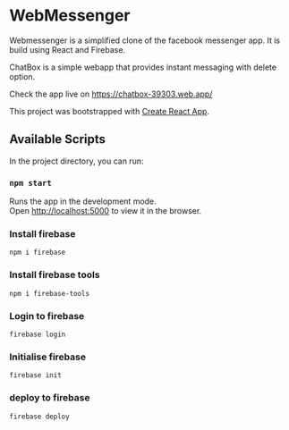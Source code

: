 # WebMessenger

Webmessenger is a simplified clone of the facebook messenger app. It is build using React and Firebase.

ChatBox is a simple webapp that provides instant messaging with delete option.

Check the app live on https://chatbox-39303.web.app/

This project was bootstrapped with [Create React App](https://github.com/facebook/create-react-app).

## Available Scripts

In the project directory, you can run:

### `npm start`

Runs the app in the development mode.<br />
Open [http://localhost:5000](http://localhost:5000) to view it in the browser.

### Install firebase
`npm i firebase`

### Install firebase tools
`npm i firebase-tools`

### Login to firebase
`firebase login`

### Initialise firebase
`firebase init`

### deploy to firebase
`firebase deploy`